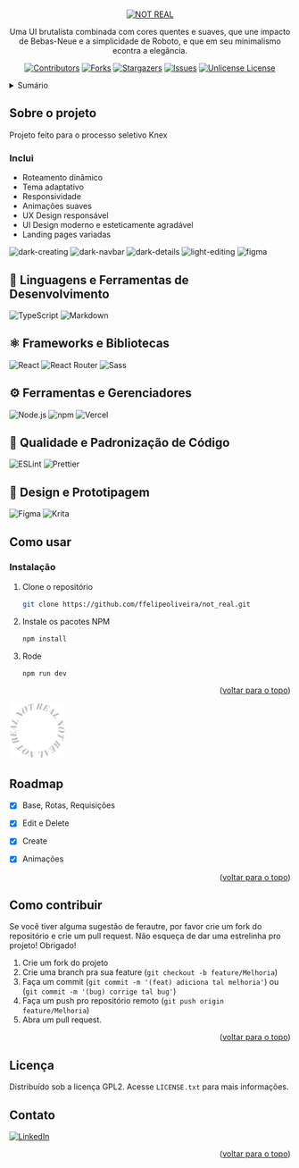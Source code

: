 <!-- See: https://github.com/othneildrew/Best-README-Template/pull/73 -->
<a id="readme-top"></a>
<!-- PROJECT LOGO -->
<br />
<div align="center">
  <a href="https://github.com/ffelipeoliveira/not_real">
    <img src='https://github.com/user-attachments/assets/3b92ad44-0055-419d-9311-d015146ba8ec' style='width: 100px' alt='NOT REAL'/>
  </a>



  <p align="center">
    Uma UI brutalista combinada com cores quentes e suaves, que une impacto de Bebas-Neue e a simplicidade de Roboto, e que em seu minimalismo econtra a elegância.
  </p>

  [![Contributors][contributors-shield]][contributors-url]
  [![Forks][forks-shield]][forks-url]
  [![Stargazers][stars-shield]][stars-url]
  [![Issues][issues-shield]][issues-url]
  [![Unlicense License][license-shield]][license-url]
</div>



<!-- TABLE OF CONTENTS -->
<details>
  <summary>Sumário</summary>
  <ol>
    <li>
      <a href="#sobre-o-projeto">Sobre o projeto</a>
      <ul>
        <li><a href="#feito-com">Feito com</a></li>
      </ul>
    </li>
    <li>
      <a href="#começando">Começando</a>
      <ul>
        <li><a href="#prerequisitos">Pré-requisitos</a></li>
        <li><a href="#installation">Instalação</a></li>
      </ul>
    </li>
    <li><a href="#usage">Como usar</a></li>
  </ol>
</details>



<!-- ABOUT THE PROJECT -->
## Sobre o projeto
Projeto feito para o processo seletivo Knex  
### Inclui
- Roteamento dinâmico
- Tema adaptativo
- Responsividade
- Animações suaves
- UX Design responsável
- UI Design moderno e esteticamente agradável
- Landing pages variadas 

![dark-creating](https://github.com/user-attachments/assets/799abf33-9a59-43fb-adae-a2d882805d78)
![dark-navbar](https://github.com/user-attachments/assets/1f019d9f-15f7-42b8-aaef-e2ab6e5174f5)
![dark-details](https://github.com/user-attachments/assets/5976ffe5-fe91-4799-92af-72f00a81499d)
![light-editing](https://github.com/user-attachments/assets/93bb03fd-8716-4bc7-9eb5-33a3174cffd4)
![figma](https://github.com/user-attachments/assets/b15bdb2d-8661-474c-9fcb-d7b2e16269ba)






## 🧠 Linguagens e Ferramentas de Desenvolvimento
![TypeScript](https://img.shields.io/badge/TypeScript-007ACC?style=for-the-badge&logo=typescript&logoColor=white)
![Markdown](https://img.shields.io/badge/Markdown-000000?style=for-the-badge&logo=markdown&logoColor=white)

## ⚛️ Frameworks e Bibliotecas
![React](https://img.shields.io/badge/React.js-61DAFB?style=for-the-badge&logo=react&logoColor=black)
![React Router](https://img.shields.io/badge/React_Router-CA4245?style=for-the-badge&logo=react-router&logoColor=white)
![Sass](https://img.shields.io/badge/Sass-CC6699?style=for-the-badge&logo=sass&logoColor=white)

## ⚙️ Ferramentas e Gerenciadores
![Node.js](https://img.shields.io/badge/Node%20js-339933?style=for-the-badge&logo=nodedotjs&logoColor=white)
![npm](https://img.shields.io/badge/npm-CB3837?style=for-the-badge&logo=npm&logoColor=white)
![Vercel](https://img.shields.io/badge/Vercel-000000?style=for-the-badge&logo=vercel&logoColor=white)

## 🧹 Qualidade e Padronização de Código
![ESLint](https://img.shields.io/badge/eslint-3A33D1?style=for-the-badge&logo=eslint&logoColor=white)
![Prettier](https://img.shields.io/badge/prettier-1A2C34?style=for-the-badge&logo=prettier&logoColor=F7BA3E)

## 🎨 Design e Prototipagem
![Figma](https://img.shields.io/badge/Figma-F24E1E?style=for-the-badge&logo=figma&logoColor=white)
![Krita](https://img.shields.io/badge/Krita-203759?style=for-the-badge&logo=krita&logoColor=EEF37B)



<!-- GETTING STARTED -->
## Como usar

### Instalação

1. Clone o repositório
   ```sh
   git clone https://github.com/ffelipeoliveira/not_real.git
   ```
2. Instale os pacotes NPM
   ```sh
   npm install
   ```

3. Rode 
   ```sh
   npm run dev
   ```


<p align="right">(<a href="#readme-top">voltar para o topo</a>)</p>


<img src="public/loading-dark.png" style="width: 100px"/>

<!-- ROADMAP -->

## Roadmap
- [x] Base, Rotas, Requisições
- [x] Edit e Delete
- [x] Create
- [x] Animações


<p align="right">(<a href="#readme-top">voltar para o topo</a>)</p>

<!-- CONTRIBUTING -->
## Como contribuir

Se você tiver alguma sugestão de ferautre, por favor crie um fork do repositório e crie um pull request. Não esqueça de dar uma estrelinha pro projeto! Obrigado!

1. Crie um fork do projeto
2. Crie uma branch pra sua feature (`git checkout -b feature/Melhoria`)
3. Faça um commit (`git commit -m '(feat) adiciona tal melhoria'`) ou (`git commit -m '(bug) corrige tal bug'`)
4. Faça um push pro repositório remoto (`git push origin feature/Melhoria`)
5. Abra um pull request.

<p align="right">(<a href="#readme-top">voltar para o topo</a>)</p>



<!-- LICENSE -->
## Licença

Distribuído sob a licença GPL2. Acesse `LICENSE.txt` para mais informações.





<!-- CONTACT -->
## Contato

[![LinkedIn][linkedin-shield]][linkedin-url]

<p align="right">(<a href="#readme-top">voltar para o topo</a>)</p>


<!-- MARKDOWN LINKS & IMAGES -->
<!-- https://www.markdownguide.org/basic-syntax/#reference-style-links -->
[contributors-shield]: https://img.shields.io/github/contributors/ffelipeoliveira/not_real.svg?style=for-the-badge
[contributors-url]: https://github.com/ffelipeoliveira/not_real/graphs/contributors
[forks-shield]: https://img.shields.io/github/forks/ffelipeoliveira/not_real.svg?style=for-the-badge
[forks-url]: https://github.com/ffelipeoliveira/not_real/network/members
[stars-shield]: https://img.shields.io/github/stars/ffelipeoliveira/not_real.svg?style=for-the-badge
[stars-url]: https://github.com/ffelipeoliveira/not_real/stargazers
[issues-shield]: https://img.shields.io/github/issues/ffelipeoliveira/not_real.svg?style=for-the-badge
[issues-url]: https://github.com/ffelipeoliveira/not_real/issues
[license-shield]: https://img.shields.io/github/license/ffelipeoliveira/not_real.svg?style=for-the-badge
[license-url]: https://github.com/ffelipeoliveira/not_real/blob/master/LICENSE.txt
[linkedin-shield]: https://img.shields.io/badge/-LinkedIn-black.svg?style=for-the-badge&logo=linkedin&colorB=555
[linkedin-url]: https://linkedin.com/in/francisco-felipe-vieira-oliveira-b24152236/
[product-screenshot]: https://github.com/user-attachments/assets/b513ebc8-1298-415d-9c8b-e2cd78f056e4
[React.js]: https://img.shields.io/badge/React-20232A?style=for-the-badge&logo=react&logoColor=61DAFB
[React-url]: https://reactjs.org/
[Angular-url]: https://angular.io/
[Svelte.dev]: https://img.shields.io/badge/Svelte-4A4A55?style=for-the-badge&logo=svelte&logoColor=FF3E00
[Svelte-url]: https://svelte.dev/
[Laravel.com]: https://img.shields.io/badge/Laravel-FF2D20?style=for-the-badge&logo=laravel&logoColor=white
